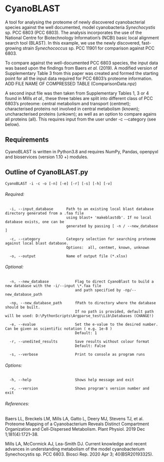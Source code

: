 # CyanoBLAST

A tool for analysing the proteome of newly discovered cyanobacterial species against the well documented, model cyanobacteria *Synechocystis* sp. PCC 6803 (PCC 6803). The analysis incorporates the use of the National Centre for Biotechnology Information’s (NCBI) basic local alignment search tool (BLAST). In this example, we use the newly discovered, fast-growing strain *Synechococcus* sp. PCC 11901 for comparison against PCC 6803.


To compare against the well-documented PCC 6803 species, the input data was based upon the findings from Baers *et al.* (2019). A modified version of Supplementary Table 3 from this paper was created and formed the starting point for all the input data required for PCC 6803’s proteome information. ADD FILE NAME OF COMPRESSED TABLE (ComparisonData.npz)


A second input file was then taken from Supplementary Tables 1, 3 or 4 found in Mills *et al.*, these three tables are split into different class of PCC 6803’s proteome: central metabolism and transport (centmet); characterised proteins not involved in central metabolism (known); uncharacterised proteins (unkown); as well as an option to compare agains all proteins (all). This requires input from the user under -c --category (see below).

## Requirements
CyanoBLAST is written in Python3.8 and requires NumPy, Pandas, openpyxl and bioservices (version 1.10 +) modules.


## Outline of CyanoBLAST.py
    CyanoBLAST -i -c -o [-n] [-e] [-r] [-s] [-h] [-v]

###### Required:
      -i, --input_database      Path to an existing local blast database directory generated from a .faa file
                                using blast+ 'makeblastdb'. If no local database exists, one can be
                                generated by passing [ -n / --new_database ] 
                      
      -c, --category            Category selection for searching proteome against local blast database.
                                Options:  all, centmet, known, unknown 
                      
      -o, --output              Name of output file (*.xlsx)

###### Optional:
      
      -n, --new_database            Flag to direct CyanoBlast to build a new database with the -i/--input \*.faa file
                                    and path specified by -np/--new_database_path 
 
      -np, --new_database_path      fPath to directory where the database should be built.
                                    If no path is provided, default path will be used: D:\PythonScripts\Argparse_test\Lib\Databases (CHANGE!)
 
      -e, --evalue                  Set the e-value to the desired number. Can be given as scientific notation ( e.g. 1e-8 )
                                    Default: 1
                        
      -r, --unedited_results        Save results without colour format
                                    Default: False
                            
      -s, --verbose                 Print to console as program runs 

###### Options:
      -h, --help                    Shows help message and exit 
  
      -v, --version                 Shows program's version number and exit  
  
###### References: 
Baers LL, Breckels LM, Mills LA, Gatto L, Deery MJ, Stevens TJ, et al. Proteome Mapping of a Cyanobacterium Reveals Distinct Compartment Organization and Cell-Dispersed Metabolism. Plant Physiol. 2019 Dec 1;181(4):1721–38.

Mills LA, McCormick AJ, Lea-Smith DJ. Current knowledge and recent advances in understanding metabolism of the model cyanobacterium Synechocystis sp. PCC 6803. Biosci Rep. 2020 Apr 3; 40(BSR20193325).

